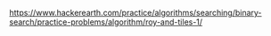 https://www.hackerearth.com/practice/algorithms/searching/binary-search/practice-problems/algorithm/roy-and-tiles-1/
